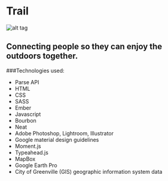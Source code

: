 # Trail

![alt tag](https://rawgit.com/jimmythigpen/runRideBuddy/master/public/assets/images/logo.svg)

## Connecting people so they can enjoy the outdoors together.

###Technologies used:

* Parse API
* HTML
* CSS
* SASS
* Ember
* Javascript
* Bourbon
* Neat
* Adobe Photoshop, Lightroom, Illustrator
* Google material design guidelines
* Moment.js
* Typeahead.js
* MapBox
* Google Earth Pro
* City of Greenville (GIS) geographic information system data
